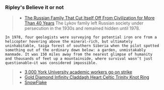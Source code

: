 ### Ripley's Believe it or not
>- [The Russian Family That Cut Itself Off From Civilization for More Than 40 Years](https://getpocket.com/explore/item/the-russian-family-that-cut-itself-off-from-civilization-for-more-than-40-years?utm_source=pocket-newtab-en-us)
The Lykov family left Russian society under persecution in the 1930s and remained hidden until 1978.
```
In 1978, four geologists were surveying for potential iron ore from a helicopter hovering above the mineral-rich, but ultimately uninhabitable, taiga forest of southern Siberia when the pilot spotted something out of the ordinary down below: a garden, unmistakably manmade. It was 150 miles away from the nearest glimpse of humanity and thousands of feet up a mountainside, where survival wasn’t just questionable—it was considered impossible. 
```
>- [3,000 York University academic workers go on strike](https://www.cbc.ca/news/canada/toronto/york-university-strike-1.7125523)
>- [Gold Diamond Infinity Claddagh Heart Celtic Trinity Knot Ring](https://www.glencara.com/diamond-gold-infinity-claddagh-heart-celtic-trinity-knot-ring-r928-y-d.html?___store=canada&gad_source=1&gclid=Cj0KCQjwqP2pBhDMARIsAJQ0CzrfwVMaahKHZ-na7_Tp33rCeenrMnvWl7DNW-T8BZ971rZ58x8lIMkaAm9wEALw_wcB)
>- [SnowFlake](https://www.snowflake.com/startupchallenge/?utm_source=linkedin&utm_medium=paidsocial&utm_campaign=na-ca-en-pros-strt-mbgr4empl50-conv&utm_content=li-inmail-evv-evv-startupchallenge2024&utm_term=linkedininmail&li_fat_id=b0b7edc3-dd2d-40f3-a1e0-1bb21a21c103)